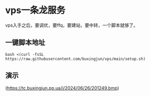 # vps一条龙服务
vps入手之后，要调优，要ffq，要建站，要中转，一个脚本就够了。
## 一键脚本地址
```shell
bash <(curl -fsSL https://raw.githubusercontent.com/buxingjun/vps/main/setup.sh)
```
## 演示
(https://tc.buxingjun.pp.ua/i/2024/06/26/201249.bmp)
